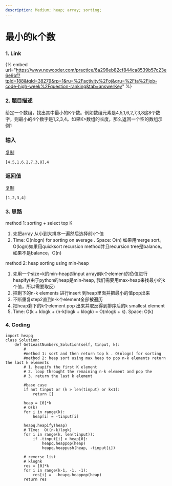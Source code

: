 ```yaml
---
description: Medium; heap; array; sorting;
---
```


# 最小的k个数

### 1. Link

{% embed url="https://www.nowcoder.com/practice/6a296eb82cf844ca8539b57c23e6e9bf?tpId=188&tqId=38279&rp=1&ru=%2Factivity%2Foj&qru=%2Fta%2Fjob-code-high-week%2Fquestion-ranking&tab=answerKey" %}



### 2. 题目描述

给定一个数组，找出其中最小的K个数。例如数组元素是4,5,1,6,2,7,3,8这8个数字，则最小的4个数字是1,2,3,4。如果K&gt;数组的长度，那么返回一个空的数组示例1

### 输入

[复制](javascript:void%280%29;)

```text
[4,5,1,6,2,7,3,8],4 
```

### 返回值

[复制](javascript:void%280%29;)

```text
[1,2,3,4]
```



### 3. 思路

method 1:  sorting + select top K

1. 先把array 从小到大排序一遍然后选择前k个值
2. Time: O\(nlogn\) for sorting on average .   Space: O\(n\) 如果用merge sort。 O\(logn\)如果用quicksort recursion method并且recursion tree是balance。如果不是balance，O\(n\)

method 2: heap sorting using min-heap

1. 先用一个size=k的min-heap对input array前k个element的负值进行heapify\(由于python的heap是min-heap, 我们需要用max-heap来找最小的k个值，所以需要取反\)
2. 把剩下的n-k elements 进行insert 到heap里面并把最小的值pop出来
3. 不断重复step2直到n-k个element全部被遍历
4. 把heap剩下的k个element pop 出来并取反得到排序后的k smallest element
5. Time: O\(k + klogk +  \(n-k\)logk + klogk\) = O\(nlogk + k\). Space: O\(k\)

### 4. Coding

```text
import heapq
class Solution:
    def GetLeastNumbers_Solution(self, tinput, k):
        #
        #method 1: sort and then return top k . O(nlogn) for sorting
        #method 2: heap sort using max heap to pop n-k elements return the last k elements
        # 1. heapify the first K element 
        # 2. loop throught the remaining n-k element and pop the 
        # 3. return the last k element
        
        #base case
        if not tinput or (k > len(tinput) or k<1):
            return []
        
        heap = [0]*k
        # O(k)
        for i in range(k):
            heap[i] = -tinput[i]
            
        heapq.heapify(heap)
        # TIme:  O((n-k)logk)
        for i in range(k, len(tinput)):
            if -tinput[i] > heap[0]:
                heapq.heappop(heap)
                heapq.heappush(heap, -tinput[i])
                
        # reverse list
        # klognk
        res = [0]*k
        for i in range(k-1, -1, -1):
            res[i] =  -heapq.heappop(heap)
        return res
        
```





